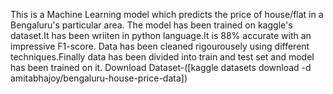 This is a Machine Learning model which predicts the price of house/flat in a Bengaluru's particular area.
The model has been trained on kaggle's dataset.It has been wriiten in python language.It is 88% accurate with an impressive F1-score.
Data has been cleaned rigourousely using different techniques.Finally data has been divided into train and test set and model has been trained on it.
Download Dataset-([kaggle datasets download -d amitabhajoy/bengaluru-house-price-data])
